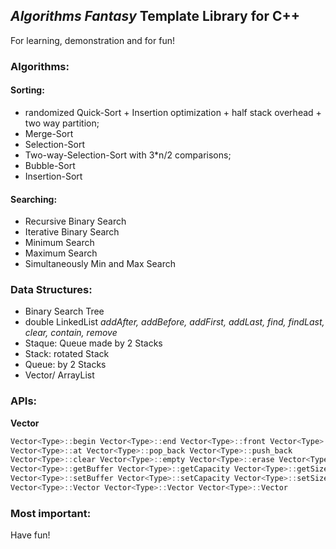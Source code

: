 ## _Algorithms Fantasy_ Template Library for C++

For learning, demonstration and for fun! 

### Algorithms:

#### Sorting:
- randomized Quick-Sort + Insertion optimization + half stack overhead + two way partition; 
- Merge-Sort
- Selection-Sort
- Two-way-Selection-Sort with 3*n/2 comparisons; 
- Bubble-Sort
- Insertion-Sort
 
#### Searching:
- Recursive Binary Search
- Iterative Binary Search
- Minimum Search
- Maximum Search
- Simultaneously Min and Max Search

### Data Structures:
- Binary Search Tree
- double LinkedList
_addAfter, addBefore, addFirst, addLast, find, findLast, clear, contain, remove_
- Staque: Queue made by 2 Stacks
- Stack: rotated Stack
- Queue: by 2 Stacks
- Vector/ ArrayList

### APIs:
**Vector**
```cpp
Vector<Type>::begin Vector<Type>::end Vector<Type>::front Vector<Type>::back
Vector<Type>::at Vector<Type>::pop_back Vector<Type>::push_back 
Vector<Type>::clear Vector<Type>::empty Vector<Type>::erase Vector<Type>::expand 
Vector<Type>::getBuffer Vector<Type>::getCapacity Vector<Type>::getSize 
Vector<Type>::setBuffer Vector<Type>::setCapacity Vector<Type>::setSize 
Vector<Type>::Vector Vector<Type>::Vector Vector<Type>::Vector
```

### Most important:
Have fun! 

